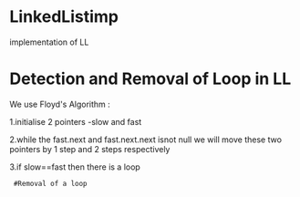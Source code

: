 # LinkedListimp
implementation of LL

# Detection and Removal of Loop in LL
We use Floyd's Algorithm :

1.initialise 2 pointers -slow and fast

2.while the fast.next and fast.next.next isnot null we will move these two pointers by 1 step and 2 steps respectively

3.if slow==fast then there is a loop
     
     #Removal of a loop
     
     

